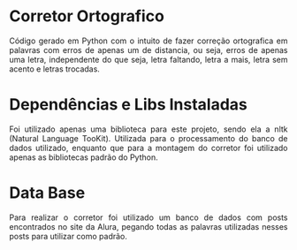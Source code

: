 # Corretor Ortografico

<p align = 'justify'> Código gerado em Python com o intuito de fazer correção ortografica em palavras com erros de apenas um de distancia, ou seja, erros de apenas uma letra, independente do que seja, letra faltando, letra a mais, letra sem acento e letras trocadas.</p>

# Dependências e Libs Instaladas

<p align = 'justify'> Foi utilizado apenas uma biblioteca para este projeto, sendo ela a nltk (Natural Language TooKit). Utilizada para o processamento do banco de dados utilizado, enquanto que para a montagem do corretor foi utilizado apenas as bibliotecas padrão do Python.</p>

# Data Base

<p align = 'justify'> Para realizar o corretor foi utilizado um banco de dados com posts encontrados no site da Alura, pegando todas as palavras utilizadas nesses posts para utilizar como padrão.</p>
